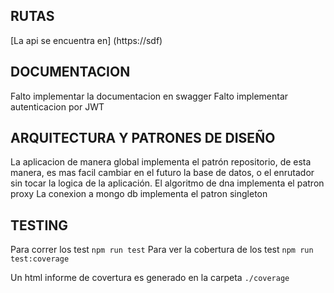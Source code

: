 ## RUTAS
[La api se encuentra en] (https://sdf)

## DOCUMENTACION
Falto implementar la documentacion en swagger
Falto implementar autenticacion por JWT



## ARQUITECTURA Y PATRONES DE DISEÑO

La aplicacion de manera global implementa el patrón repositorio, de esta manera, es mas facil cambiar en el futuro la base de datos, o el enrutador sin tocar la logica de la aplicación.
El algoritmo de dna implementa el patron proxy
La conexion a mongo db implementa el patron singleton

## TESTING

Para correr los test `npm run test`
Para ver la cobertura de los test `npm run test:coverage`

Un html informe de covertura es generado en la carpeta `./coverage`
